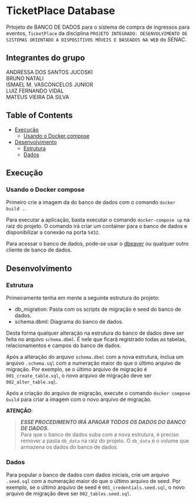 # TicketPlace Database

Prtojeto de BANCO DE DADOS para o sistema de compra de ingressos para eventos, `TicketPlace` da disciplina `PROJETO INTEGRADO: DESENVOLVIMENTO DE SISTEMAS ORIENTADO A DISPOSITIVOS MÓVEIS E BASEADOS NA WEB` do SENAC.

## Integrantes do grupo

ANDRESSA DOS SANTOS JUCOSKI  
BRUNO NATALI  
ISMAEL M. VASCONCELOS JUNIOR  
LUIZ FERNANDO VIDAL  
MATEUS VIEIRA DA SILVA

## Table of Contents

- [Execução](#execução)
  - [Usando o Docker compose](#usando-o-docker-compose)
- [Desenvolvimento](#desenvolvimento)
  - [Estrutura](#estrutura)
  - [Dados](#dados)

## Execução

### Usando o Docker compose

Primeiro crie a imagem da do banco de dados com o comando `docker build .`.  

Para executar a aplicação, basta executar o comando `docker-compose up` na raiz do projeto. O comando irá criar um container para o banco de dados e disponibilizar a conexão na porta `5432`.  

Para acessar o banco de dados, pode-se usar o [dbeaver](https://dbeaver.io/) ou qualquer outro cliente de banco de dados.  

## Desenvolvimento

### Estrutura

Primeiramente tenha em mente a seguinte estrutura do projeto:

- db_migration: Pasta com os scripts de migração e seed do banco de dados.
- schema.dbml: Diagrama do banco de dados.

Desta forma qualquer alteração na estrutura do banco de dados deve ser feita no arquivo `schema.dbml`. É nele que ficará registrado todas as tabelas, relacionamentos e campos do banco de dados.  

Após a alteração do arquivo `schema.dbml` com a nova estrutura, inclua um arquivo `.schema.sql` com a numeração maior do que o último arquivo de migração. Por exemplo, se o último arquivo de migração é `001_create_table.sql`, o novo arquivo de migração deve ser `002_alter_table.sql`.  

Após a criação do arquivo de migração, execute o comando `docker compose build` para criar a imagem com o novo arquivo de migração.  

**ATENÇÃO**:

> _**ESSE PROCEDIMENTO IRÁ APAGAR TODOS OS DADOS DO BANCO DE DADOS.**_  
> Para que o banco de dados suba com a nova estrutura, é preciso remover a pasta `db_data` na raiz do projeto. O `db_data` é o volume que armazena os dados do banco de dados.

### Dados

Para popular o banco de dados com dados iniciais, crie um arquivo `.seed.sql` com a numeração maior do que o último arquivo de seed. Por exemplo, se o último arquivo de seed é `001_credentials.seed.sql`, o novo arquivo de migração deve ser `002_tables.seed.sql`.
